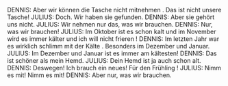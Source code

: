 DENNIS:
Aber wir können die Tasche nicht mitnehmen . Das ist nicht unsere Tasche!
JULIUS:
Doch. Wir haben sie gefunden.
DENNIS:
Aber sie gehört uns nicht.
JULIUS:
Wir nehmen nur das, was wir brauchen.
DENNIS:
Nur, was wir brauchen!
JULIUS:
Im Oktober ist es schon kalt und im November wird es immer kälter und ich will nicht frieren !
DENNIS:
Im letzten Jahr war es wirklich schlimm mit der Kälte . Besonders im Dezember und Januar.
JULIUS:
Im Dezember und Januar ist es immer am kältesten!
DENNIS:
Das ist schöner als mein Hemd.
JULIUS:
Dein Hemd ist ja auch schon alt.
DENNIS:
Deswegen! Ich brauch ein neues! Für den Frühling !
JULIUS:
Nimm es mit! Nimm es mit!
DENNIS:
Aber nur, was wir brauchen.
